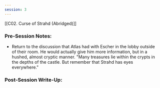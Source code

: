 ```yaml
---
session: 3
---
```

[[C02. Curse of Strahd (Abridged)]]

### Pre-Session Notes:

* Return to the discussion that Atlas had with Escher in the lobby outside of their room. He would actually give him more information, but in a hushed, almost cryptic manner. "Many treasures lie within the crypts in the depths of the castle. But remember that Strahd has eyes everywhere."


### Post-Session Write-Up:
